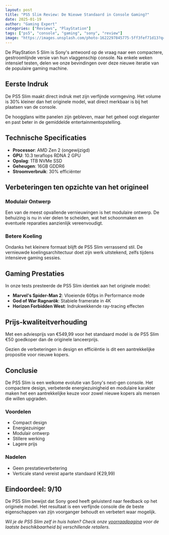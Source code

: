 ```yaml
---
layout: post
title: "PS5 Slim Review: De Nieuwe Standaard in Console Gaming?"
date: 2025-01-19
author: "Gaming Expert"
categories: ["Reviews", "PlayStation"]
tags: ["ps5", "console", "gaming", "sony", "review"]
image: "https://images.unsplash.com/photo-1622297845775-5ff3fef71d13?q=80&w=2070&auto=format&fit=crop"
---
```




De PlayStation 5 Slim is Sony's antwoord op de vraag naar een compactere, gestroomlijnde versie van hun vlaggenschip console. Na enkele weken intensief testen, delen we onze bevindingen over deze nieuwe iteratie van de populaire gaming machine.

## Eerste Indruk

De PS5 Slim maakt direct indruk met zijn verfijnde vormgeving. Het volume is 30% kleiner dan het originele model, wat direct merkbaar is bij het plaatsen van de console. 

De hoogglans witte panelen zijn gebleven, maar het geheel oogt eleganter en past beter in de gemiddelde entertainmentopstelling.

## Technische Specificaties

- **Processor**: AMD Zen 2 (ongewijzigd)
- **GPU**: 10.3 teraflops RDNA 2 GPU
- **Opslag**: 1TB NVMe SSD
- **Geheugen**: 16GB GDDR6
- **Stroomverbruik**: 30% efficiënter

## Verbeteringen ten opzichte van het origineel

### Modulair Ontwerp

Een van de meest opvallende vernieuwingen is het modulaire ontwerp. De behuizing is nu in vier delen te scheiden, wat het schoonmaken en eventuele reparaties aanzienlijk vereenvoudigt.

### Betere Koeling

Ondanks het kleinere formaat blijft de PS5 Slim verrassend stil. De vernieuwde koelingsarchitectuur doet zijn werk uitstekend, zelfs tijdens intensieve gaming sessies.

## Gaming Prestaties

In onze tests presteerde de PS5 Slim identiek aan het originele model:

- **Marvel's Spider-Man 2**: Vloeiende 60fps in Performance mode
- **God of War Ragnarök**: Stabiele framerate in 4K
- **Horizon Forbidden West**: Indrukwekkende ray-tracing effecten

## Prijs-kwaliteitverhouding

Met een adviesprijs van €549,99 voor het standaard model is de PS5 Slim €50 goedkoper dan de originele lanceerprijs. 

Gezien de verbeteringen in design en efficiëntie is dit een aantrekkelijke propositie voor nieuwe kopers.

## Conclusie

De PS5 Slim is een welkome evolutie van Sony's next-gen console. Het compactere design, verbeterde energiezuinigheid en modulaire karakter maken het een aantrekkelijke keuze voor zowel nieuwe kopers als mensen die willen upgraden.

### Voordelen

- Compact design
- Energiezuiniger
- Modulair ontwerp
- Stillere werking
- Lagere prijs

### Nadelen

- Geen prestatieverbetering
- Verticale stand vereist aparte standaard (€29,99)

## Eindoordeel: 9/10

De PS5 Slim bewijst dat Sony goed heeft geluisterd naar feedback op het originele model. Het resultaat is een verfijnde console die de beste eigenschappen van zijn voorganger behoudt en verbetert waar mogelijk.

*Wil je de PS5 Slim zelf in huis halen? Check onze [voorraadpagina](/voorraad.html) voor de laatste beschikbaarheid bij verschillende retailers.*